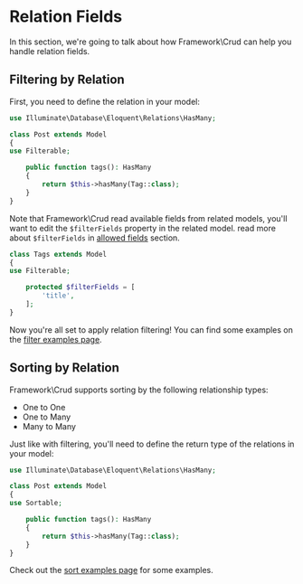 # Relation Fields

In this section, we're going to talk about how Framework\\Crud can help you handle relation fields.

## Filtering by Relation

First, you need to define the relation in your model:

```php
use Illuminate\Database\Eloquent\Relations\HasMany;

class Post extends Model
{
use Filterable;

    public function tags(): HasMany
    {
        return $this->hasMany(Tag::class);
    }
}

```

Note that Framework\\Crud read available fields from related models, you'll want to edit the `$filterFields` property in the related model. read more about `$filterFields` in [allowed fields](../advanced/allowed.md) section.

```php
class Tags extends Model
{
use Filterable;

    protected $filterFields = [
        'title',
    ];
}

```

Now you're all set to apply relation filtering! You can find some examples on the [filter examples page](../js-examples/filter.md#relation-filtering).

## Sorting by Relation

Framework\\Crud supports sorting by the following relationship types:

* One to One
* One to Many
* Many to Many

Just like with filtering, you'll need to define the return type of the relations in your model:

```php
use Illuminate\Database\Eloquent\Relations\HasMany;

class Post extends Model
{
use Sortable;

    public function tags(): HasMany
    {
        return $this->hasMany(Tag::class);
    }
}

```

Check out the [sort examples page](../js-examples/sort.md#apply-sort-by-relationships) for some examples.